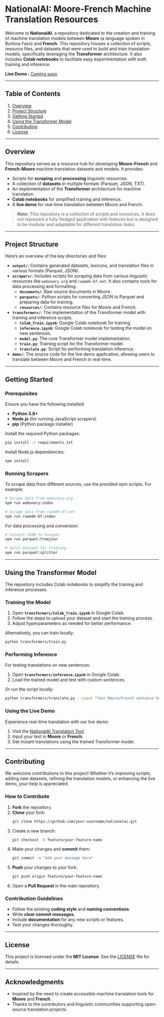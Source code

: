 # NationalAI: Moore-French Machine Translation Resources

Welcome to **NationalAI**, a repository dedicated to the creation and training of machine translation models between **Moore** (a language spoken in Burkina Faso) and **French**. This repository houses a collection of scripts, resource files, and datasets that were used to build and train translation models, specifically leveraging the **Transformer** architecture. It also includes **Colab notebooks** to facilitate easy experimentation with both training and inference.

**Live Demo :** [Coming soon]()

---

## Table of Contents

1. [Overview](#overview)
2. [Project Structure](#project-structure)
3. [Getting Started](#getting-started)
4. [Using the Transformer Model](#using-the-transformer-model)
5. [Contributing](#contributing)
6. [License](#license)

---

## Overview

This repository serves as a resource hub for developing **Moore-French** and **French-Moore** machine translation datasets and models. It provides:

- Scripts for **scraping** and **processing** linguistic resources.
- A collection of **datasets** in multiple formats (Parquet, JSON, TXT).
- An implementation of the **Transformer** architecture for machine translation.
- **Colab notebooks** for simplified training and inference.
- A **live demo** for real-time translation between Moore and French.

> **Note:** This repository is a collection of scripts and resources. It does not represent a fully-fledged application with features but is designed to be modular and adaptable for different translation tasks.

---

## Project Structure

Here’s an overview of the key directories and files:

- **`output/`**: Contains generated datasets, lexicons, and translation files in various formats (Parquet, JSON).
- **`scrapers/`**: Includes scripts for scraping data from various linguistic resources like `webonary.org` and `raamde-bf.net`. It also contains tools for data processing and formatting.
  - **`documents/`**: Raw source documents in Moore.
  - **`parquets/`**: Python scripts for converting JSON to Parquet and preparing data for training.
  - **`resources/`**: Contains resource files for Moore and French.
- **`transformers/`**: The implementation of the Transformer model with training and inference scripts.
  - **`Colab_Train.ipynb`**: Google Colab notebook for training.
  - **`inference.ipynb`**: Google Colab notebook for testing the model on new sentences.
  - **`model.py`**: The core Transformer model implementation.
  - **`train.py`**: Training script for the Transformer model.
  - **`translate.py`**: Script for performing translation inference.
- **`demo/`**: The source code for the live demo application, allowing users to translate between Moore and French in real-time.

---

## Getting Started

### Prerequisites

Ensure you have the following installed:

- **Python 3.8+**
- **Node.js** (for running JavaScript scrapers)
- **pip** (Python package installer)

Install the required Python packages:

```bash
pip install -r requirements.txt
```

Install Node.js dependencies:

```bash
npm install
```

### Running Scrapers

To scrape data from different sources, use the provided npm scripts. For example:

```bash
# Scrape data from webonary.org
npm run webonary:index

# Scrape data from raamde-bf.net
npm run raamde-bf:index
```

For data processing and conversion:

```bash
# Convert JSON to Parquet
npm run parquet:fromjson

# Split dataset for training
npm run parquet:splitter
```

---

## Using the Transformer Model

The repository includes Colab notebooks to simplify the training and inference processes.

### Training the Model

1. Open **`transformers/Colab_Train.ipynb`** in Google Colab.
2. Follow the steps to upload your dataset and start the training process.
3. Adjust hyperparameters as needed for better performance.

Alternatively, you can train locally:

```bash
python transformers/train.py
```

### Performing Inference

For testing translations on new sentences:

1. Open **`transformers/inference.ipynb`** in Google Colab.
2. Load the trained model and test with custom sentences.

Or run the script locally:

```bash
python transformers/translate.py --input "Your Moore/French sentence here"
```

### Using the Live Demo

Experience real-time translation with our live demo:

1. Visit the [NationalAI Translation Tool](https://nationalai-translation-tool.vercel.app/).
2. Input your text in **Moore** or **French**.
3. Get instant translations using the trained Transformer model.

---

## Contributing

We welcome contributions to this project! Whether it’s improving scripts, adding new datasets, refining the translation models, or enhancing the live demo, your help is appreciated.

### How to Contribute

1. **Fork** the repository.
2. **Clone** your fork:
   ```bash
   git clone https://github.com/your-username/nationalai.git
   ```
3. Create a new branch:
   ```bash
   git checkout -b feature/your-feature-name
   ```
4. Make your changes and **commit** them:
   ```bash
   git commit -m "Add your message here"
   ```
5. **Push** your changes to your fork:
   ```bash
   git push origin feature/your-feature-name
   ```
6. Open a **Pull Request** in the main repository.

### Contribution Guidelines

- Follow the existing **coding style** and **naming conventions**.
- Write **clear commit messages**.
- Include **documentation** for any new scripts or features.
- Test your changes thoroughly.

---

## License

This project is licensed under the **MIT License**. See the [LICENSE](LICENSE) file for details.

---

## Acknowledgments

- Inspired by the need to create accessible machine translation tools for **Moore** and **French**.
- Thanks to the contributors and linguistic communities supporting open-source translation projects.
